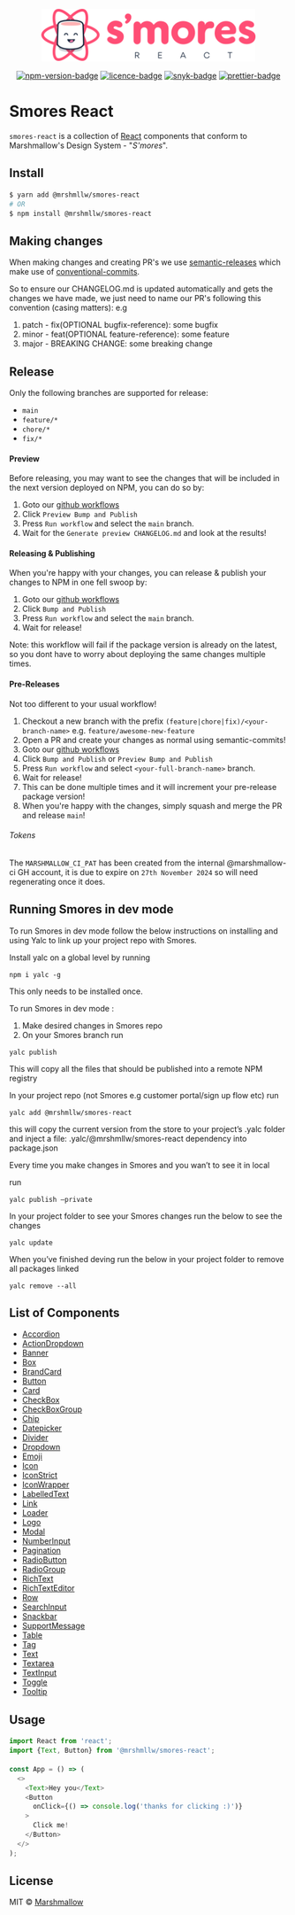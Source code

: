 <p align="center">
    <img src="./smores-logo.svg"
        height="95">
</p>
<p align="center">
  <a href="https://www.npmjs.com/package/@mrshmllw/smores-react">
    <img alt="npm-version-badge" src="https://img.shields.io/npm/v/@mrshmllw/smores-react.svg?style=flat-square" /></a>
  <a href="https://github.com/marshmallow-insurance/smores-react/blob/master/LICENSE">
    <img alt="licence-badge" src="https://img.shields.io/github/license/marshmallow-insurance/smores-react.svg?style=flat-square" /></a>
  <a href="https://snyk.io//test/github/marshmallow-insurance/smores-react?targetFile=package.json">
    <img alt="snyk-badge" src="https://img.shields.io/snyk/vulnerabilities/github/marshmallow-insurance/smores-react?style=flat-square" /></a>
  <a href="https://prettier.io/">
    <img alt="prettier-badge" src="https://img.shields.io/badge/code_style-prettier-ff69b4.svg?style=flat-square" /></a>
</p>

# Smores React

`smores-react` is a collection of [React](https://facebook.github.io/react/)
components that conform to Marshmallow's Design System - "_S'mores_".

## Install

```bash
$ yarn add @mrshmllw/smores-react
# OR
$ npm install @mrshmllw/smores-react
```

## Making changes

When making changes and creating PR's we use [semantic-releases](https://www.npmjs.com/package/semantic-release) which make use of [conventional-commits](https://www.conventionalcommits.org/en/v1.0.0/). 

So to ensure our CHANGELOG.md is updated automatically and gets the changes we have made, we just need to name our PR's following this convention (casing matters): e.g

1. patch - fix(OPTIONAL bugfix-reference): some bugfix
2. minor - feat(OPTIONAL feature-reference): some feature
3. major - BREAKING CHANGE: some breaking change

## Release

Only the following branches are supported for release:
- `main`
- `feature/*`
- `chore/*`
- `fix/*`

#### Preview
Before releasing, you may want to see the changes that will be included in the next version deployed on NPM, you can do so by:

1. Goto our [github workflows](https://github.com/marshmallow-insurance/smores-react/actions)
2. Click `Preview Bump and Publish`
3. Press `Run workflow` and select the `main` branch.
4. Wait for the `Generate preview CHANGELOG.md` and look at the results!

#### Releasing & Publishing
When you're happy with your changes, you can release & publish your changes to NPM in one fell swoop by:

1. Goto our [github workflows](https://github.com/marshmallow-insurance/smores-react/actions)
2. Click `Bump and Publish`
3. Press `Run workflow` and select the `main` branch.
4. Wait for release!

Note: this workflow will fail if the package version is already on the latest, so you dont have to worry about deploying the same changes multiple times.

#### Pre-Releases
Not too different to your usual workflow!

1. Checkout a new branch with the prefix `(feature|chore|fix)/<your-branch-name>` e.g. `feature/awesome-new-feature`
2. Open a PR and create your changes as normal using semantic-commits!
3. Goto our [github workflows](https://github.com/marshmallow-insurance/smores-react/actions)
4. Click `Bump and Publish` or `Preview Bump and Publish`
5. Press `Run workflow` and select `<your-full-branch-name>` branch.
6. Wait for release!
7. This can be done multiple times and it will increment your pre-release package version!
8. When you're happy with the changes, simply squash and merge the PR and release `main`!

###### Tokens

The `MARSHMALLOW_CI_PAT` has been created from the internal @marshmallow-ci GH account, it is due to expire on `27th November 2024` so will need regenerating once it does.

## Running Smores in dev mode 
To run Smores in dev mode follow the below instructions on installing and using Yalc to link up your project repo with Smores.

Install yalc on a global level by running

```
npm i yalc -g
```
This only needs to be installed once. 

To run Smores in dev mode :

1. Make desired changes in Smores repo
2. On your Smores branch run

```
yalc publish
```

This will copy all the files that should be published into a remote NPM registry

In your project repo (not Smores e.g customer portal/sign up flow etc) run 

```
yalc add @mrshmllw/smores-react
```

this will copy the current version from the store to your project’s .yalc folder and inject a file: .yalc/@mrshmllw/smores-react dependency into package.json

Every time you make changes in Smores and you wan’t to see it in local

run 

```
yalc publish —private
```

In your project folder to see your Smores changes run the below to see the changes


```
yalc update
```

When you’ve finished deving run the below in your project folder to remove all packages linked

```
yalc remove --all
```

## List of Components

* [Accordion](https://github.com/marshmallow-insurance/smores-react/tree/master/src/Accordion)
* [ActionDropdown](https://github.com/marshmallow-insurance/smores-react/tree/master/src/ActionDropdown)
* [Banner](https://github.com/marshmallow-insurance/smores-react/tree/master/src/Banner)
* [Box](https://github.com/marshmallow-insurance/smores-react/tree/master/src/Box)
* [BrandCard](https://github.com/marshmallow-insurance/smores-react/tree/master/src/BrandCard)
* [Button](https://github.com/marshmallow-insurance/smores-react/tree/master/src/Button)
* [Card](https://github.com/marshmallow-insurance/smores-react/tree/master/src/Card)
* [CheckBox](https://github.com/marshmallow-insurance/smores-react/tree/master/src/CheckBox)
* [CheckBoxGroup](https://github.com/marshmallow-insurance/smores-react/tree/master/src/CheckBoxGroup)
* [Chip](https://github.com/marshmallow-insurance/smores-react/tree/master/src/Chip)
* [Datepicker](https://github.com/marshmallow-insurance/smores-react/tree/master/src/Datepicker)
* [Divider](https://github.com/marshmallow-insurance/smores-react/tree/master/src/Divider)
* [Dropdown](https://github.com/marshmallow-insurance/smores-react/tree/master/src/Dropdown)
* [Emoji](https://github.com/marshmallow-insurance/smores-react/tree/master/src/Emoji)
* [Icon](https://github.com/marshmallow-insurance/smores-react/tree/master/src/Icon)
* [IconStrict](https://github.com/marshmallow-insurance/smores-react/tree/master/src/IconStrict)
* [IconWrapper](https://github.com/marshmallow-insurance/smores-react/tree/master/src/IconWrapper)
* [LabelledText](https://github.com/marshmallow-insurance/smores-react/tree/master/src/LabelledText)
* [Link](https://github.com/marshmallow-insurance/smores-react/tree/master/src/Link)
* [Loader](https://github.com/marshmallow-insurance/smores-react/tree/master/src/Loader)
* [Logo](https://github.com/marshmallow-insurance/smores-react/tree/master/src/Logo)
* [Modal](https://github.com/marshmallow-insurance/smores-react/tree/master/src/Modal)
* [NumberInput](https://github.com/marshmallow-insurance/smores-react/tree/master/src/NumberInput)
* [Pagination](https://github.com/marshmallow-insurance/smores-react/tree/master/src/Pagination)
* [RadioButton](https://github.com/marshmallow-insurance/smores-react/tree/master/src/RadioButton)
* [RadioGroup](https://github.com/marshmallow-insurance/smores-react/tree/master/src/RadioGroup)
* [RichText](https://github.com/marshmallow-insurance/smores-react/tree/master/src/RichText)
* [RichTextEditor](https://github.com/marshmallow-insurance/smores-react/tree/master/src/RichTextEditor)
* [Row](https://github.com/marshmallow-insurance/smores-react/tree/master/src/Row)
* [SearchInput](https://github.com/marshmallow-insurance/smores-react/tree/master/src/SearchInput)
* [Snackbar](https://github.com/marshmallow-insurance/smores-react/tree/master/src/Snackbar)
* [SupportMessage](https://github.com/marshmallow-insurance/smores-react/tree/master/src/SupportMessage)
* [Table](https://github.com/marshmallow-insurance/smores-react/tree/master/src/Table)
* [Tag](https://github.com/marshmallow-insurance/smores-react/tree/master/src/Tag)
* [Text](https://github.com/marshmallow-insurance/smores-react/tree/master/src/Text)
* [Textarea](https://github.com/marshmallow-insurance/smores-react/tree/master/src/Textarea)
* [TextInput](https://github.com/marshmallow-insurance/smores-react/tree/master/src/TextInput)
* [Toggle](https://github.com/marshmallow-insurance/smores-react/tree/master/src/Toggle)
* [Tooltip](https://github.com/marshmallow-insurance/smores-react/tree/master/src/Tooltip)

## Usage

```js
import React from 'react';
import {Text, Button} from '@mrshmllw/smores-react';

const App = () => (
  <>
    <Text>Hey you</Text>
    <Button
      onClick={() => console.log('thanks for clicking :)')}
    >
      Click me!
    </Button>
  </>
);
```

## License

MIT © [Marshmallow](https://www.marshmallow.com/)

